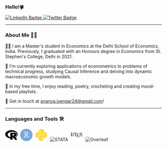### Hello!:four_leaf_clover:

<div id="badges">
  <a href="https://www.linkedin.com/in/ananyaiyengar/">
    <img src="https://img.shields.io/badge/LinkedIn-blue?style=for-the-badge&logo=linkedin&logoColor=white" alt="LinkedIn Badge"/>
  </a>
   <a href="https://twitter.com/ananya_iyengar_">
    <img src="https://img.shields.io/badge/Twitter-blue?style=for-the-badge&logo=twitter&logoColor=white" alt="Twitter Badge"/>
  </a>
</div>

---

### About Me :woman_student:	
:woman_technologist: I am a Master's student in Economics at the Delhi School of Economics, India. Previously, I graduated with an Honours degree in Economics from St. Stephen's College, Delhi in 2021.

:flight_departure: I'm currently exploring applications of econometrics to problems of technical progress, studying Causal Inference and delving into dynamic macroeconomic growth models.

:stars: In my free time, I enjoy reading, poetry, crocheting and creating mood-based playlists. 

:email: Get in touch at ananya.iyengar24@gmail.com!

---

### Languages and Tools :hammer_and_wrench:
<div>
    <img src="https://github.com/devicons/devicon/blob/master/icons/r/r-plain.svg" title="R" alt="R" width="40" height="40"/>&nbsp;
    <img src="https://github.com/devicons/devicon/blob/master/icons/rstudio/rstudio-plain.svg" title="RStudio" alt="RStudio" width="40" height="40"/>&nbsp;
    <img src="https://github.com/devicons/devicon/blob/master/icons/python/python-plain.svg" title="Python" alt="Python" width="40" height="40"/>&nbsp;
    <img src="https://www.freelogovectors.net/wp-content/uploads/2019/07/stata-logo.jpg" title="STATA" alt="STATA" width="40" height="40"/>&nbsp;
    <img src="https://github.com/devicons/devicon/blob/master/icons/latex/latex-original.svg" title="LATEX" alt="LATEX" width="40" height="40"/>&nbsp;
    <img src="https://images.ctfassets.net/nrgyaltdicpt/h9dpHuVys19B1sOAWvbP6/5f8d4c6d051f63e4ba450befd56f9189/ologo_square_colour_light_bg.svg" title="Overleaf" alt="Overleaf" width="40" height="40"/>&nbsp;




  
  
</div>
